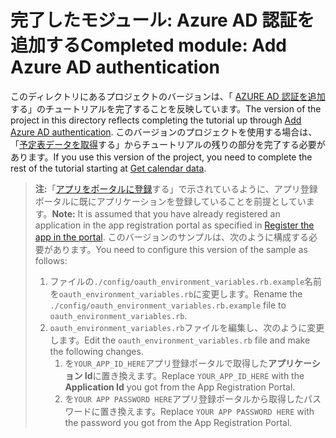 # <a name="completed-module-add-azure-ad-authentication"></a><span data-ttu-id="82624-101">完了したモジュール: Azure AD 認証を追加する</span><span class="sxs-lookup"><span data-stu-id="82624-101">Completed module: Add Azure AD authentication</span></span>

<span data-ttu-id="82624-102">このディレクトリにあるプロジェクトのバージョンは、「 [AZURE AD 認証を追加](https://docs.microsoft.com/graph/training/ruby-tutorial?tutorial-step=3)する」のチュートリアルを完了することを反映しています。</span><span class="sxs-lookup"><span data-stu-id="82624-102">The version of the project in this directory reflects completing the tutorial up through [Add Azure AD authentication](https://docs.microsoft.com/graph/training/ruby-tutorial?tutorial-step=3).</span></span> <span data-ttu-id="82624-103">このバージョンのプロジェクトを使用する場合は、「[予定表データを取得](https://docs.microsoft.com/graph/training/ruby-tutorial?tutorial-step=4)する」からチュートリアルの残りの部分を完了する必要があります。</span><span class="sxs-lookup"><span data-stu-id="82624-103">If you use this version of the project, you need to complete the rest of the tutorial starting at [Get calendar data](https://docs.microsoft.com/graph/training/ruby-tutorial?tutorial-step=4).</span></span>

> <span data-ttu-id="82624-104">**注:**「[アプリをポータルに登録](https://docs.microsoft.com/graph/training/ruby-tutorial?tutorial-step=2)する」で示されているように、アプリ登録ポータルに既にアプリケーションを登録していることを前提としています。</span><span class="sxs-lookup"><span data-stu-id="82624-104">**Note:** It is assumed that you have already registered an application in the app registration portal as specified in [Register the app in the portal](https://docs.microsoft.com/graph/training/ruby-tutorial?tutorial-step=2).</span></span> <span data-ttu-id="82624-105">このバージョンのサンプルは、次のように構成する必要があります。</span><span class="sxs-lookup"><span data-stu-id="82624-105">You need to configure this version of the sample as follows:</span></span>
>
> 1. <span data-ttu-id="82624-106">ファイルの`./config/oauth_environment_variables.rb.example`名前を`oauth_environment_variables.rb`に変更します。</span><span class="sxs-lookup"><span data-stu-id="82624-106">Rename the `./config/oauth_environment_variables.rb.example` file to `oauth_environment_variables.rb`.</span></span>
> 1. <span data-ttu-id="82624-107">`oauth_environment_variables.rb`ファイルを編集し、次のように変更します。</span><span class="sxs-lookup"><span data-stu-id="82624-107">Edit the `oauth_environment_variables.rb` file and make the following changes.</span></span>
>     1. <span data-ttu-id="82624-108">を`YOUR_APP_ID_HERE`アプリ登録ポータルで取得した**アプリケーション Id**に置き換えます。</span><span class="sxs-lookup"><span data-stu-id="82624-108">Replace `YOUR_APP_ID_HERE` with the **Application Id** you got from the App Registration Portal.</span></span>
>     1. <span data-ttu-id="82624-109">を`YOUR APP PASSWORD HERE`アプリ登録ポータルから取得したパスワードに置き換えます。</span><span class="sxs-lookup"><span data-stu-id="82624-109">Replace `YOUR APP PASSWORD HERE` with the password you got from the App Registration Portal.</span></span>